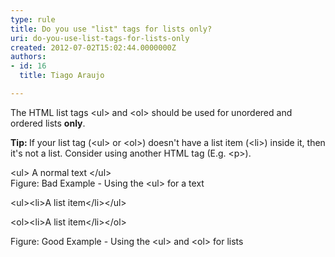 ```yaml
---
type: rule
title: Do you use "list" tags for lists only?
uri: do-you-use-list-tags-for-lists-only
created: 2012-07-02T15:02:44.0000000Z
authors:
- id: 16
  title: Tiago Araujo

---
```




<span class='intro'> <p>​The HTML list tags &lt;ul&gt; and &lt;ol&gt; should be used for unordered and ordered lists <strong>only</strong>.</p> </span>

<p><strong>Tip&#58; </strong>If your list tag (&lt;ul&gt; or &lt;ol&gt;) doesn't have a list item (&lt;li&gt;) inside it, then it's not a list. Consider using another HTML tag (E.g. &lt;p&gt;).
</p>
<div class="ms-rteCustom-GreyBox">
&lt;ul&gt;
A normal text
&lt;/ul&gt;
</div>
<span class="ms-rteCustom-FigureBad">Figure&#58; Bad Example - Using the &lt;ul&gt; for a text</span>
<div class="ms-rteCustom-GreyBox">
<p>&lt;ul&gt;&lt;li&gt;A list item&lt;/li&gt;&lt;/ul&gt;</p>
<p>&lt;ol&gt;&lt;li&gt;A list item&lt;/li&gt;&lt;/ol&gt;</p>
</div>
<span class="ms-rteCustom-FigureGood">Figure&#58; Good Example - Using the &lt;ul&gt; and &lt;ol&gt; for lists</span>


